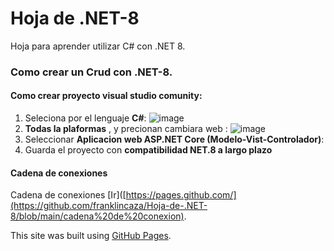 # Hoja de .NET-8
Hoja para aprender utilizar C# con .NET 8.

### Como crear un Crud con .NET-8.

#### Como crear proyecto visual studio comunity:
1. Seleciona por el lenguaje **C#**:
![image](https://github.com/user-attachments/assets/4e6d8753-d291-4f12-bc24-5d5428e0a6e6)
2. **Todas la plaformas** , y precionan cambiara web :
 ![image](https://github.com/user-attachments/assets/4657deaa-2b51-4b2d-879c-c53820e54065)
3. Seleccionar **Aplicacion web ASP.NET Core (Modelo-Vist-Controlador)**:
4. Guarda el proyecto con **compatibilidad NET.8 a largo plazo**

#### Cadena de conexiones 
Cadena de conexiones [Ir]([https://pages.github.com/](https://github.com/franklincaza/Hoja-de-.NET-8/blob/main/cadena%20de%20conexion).

This site was built using [GitHub Pages](https://pages.github.com/).
